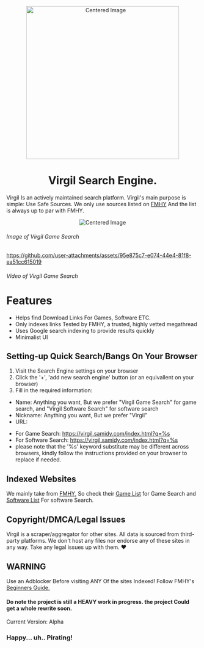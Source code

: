 <p align="center">
  <img src="https://i.ibb.co/0jrgNDpx/no-bg-image-6.png" alt="Centered Image" width="400"/>
</p>


<h1 align="center"> Virgil Search Engine. </h1>

Virgil Is an actively maintained search platform.
Virgil's main purpose is simple: Use Safe Sources. We only use sources listed on [FMHY](https://fmhy.net) And the list is always up to par with FMHY.

<p align="center">
  <img src="https://files.catbox.moe/pfwyaf.png" alt="Centered Image"/>
</p>
<h6>Image of Virgil Game Search</h6>

https://github.com/user-attachments/assets/95e875c7-e074-44e4-81f8-ea51cc615019

<h6>Video of Virgil Game Search</h6>



# Features
- Helps find Download Links For Games, Software ETC.
- Only indexes links Tested by FMHY, a trusted, highly vetted megathread
- Uses Google search indexing to provide results quickly
- Minimalist UI

## Setting-up Quick Search/Bangs On Your Browser
1. Visit the Search Engine settings on your browser
2. Click the '+', 'add new search engine' button (or an equivallent on your browser)
3. Fill in the required information:
  - Name: Anything you want, But we prefer "Virgil Game Search" for game search, and "Virgil Software Search" for software search
  - Nickname: Anything you want, But we prefer "Virgil"
  - URL:
  * For Game Search: https://virgil.samidy.com/index.html?q=%s
  * For Software Search: https://virgil.samidy.com/index.html?q=%s
  * please note that the '%s' keyword substitute may be different across browsers, kindly follow the instructions provided on your browser to replace if needed.


## Indexed Websites
We mainly take from [FMHY](https://fmhy.net), So check their [Game List](https://fmhy.net/gaming) for Game Search and [Software List](https://fmhy.net/downloading#software-sites) For software Search.


## Copyright/DMCA/Legal Issues
Virgil is a scraper/aggregator for other sites.
All data is sourced from third-party platforms.
We don't host any files nor endorse any of these sites in any way.
Take any legal issues up with them. ♥ 


## WARNING
Use an Adblocker Before visiting ANY Of the sites Indexed! Follow FMHY's [Beginners Guide.](https://fmhy.net/beginners-guide)

#### Do note the project is still a HEAVY work in progress. the project Could get a whole rewrite soon.
Current Version: Alpha

### Happy... uh.. Pirating!
